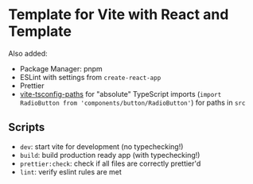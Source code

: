 # Template for Vite with React and Template

Also added:

- Package Manager: pnpm
- ESLint with settings from `create-react-app`
- Prettier
- [vite-tsconfig-paths](https://github.com/aleclarson/vite-tsconfig-paths) for "absolute" TypeScript imports (`import RadioButton from 'components/button/RadioButton'`) for paths in `src`

## Scripts

- `dev`: start vite for development (no typechecking!)
- `build`: build production ready app (with typechecking!)
- `prettier:check`: check if all files are correctly prettier'd
- `lint`: verify eslint rules are met
